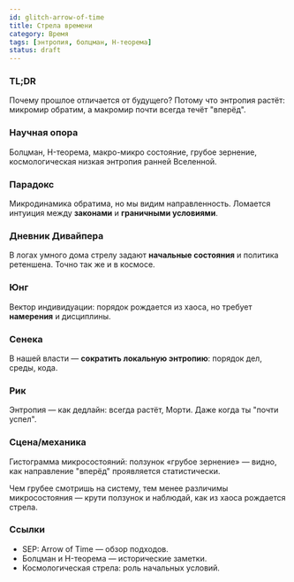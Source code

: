 ```yaml
---
id: glitch-arrow-of-time
title: Стрела времени
category: Время
tags: [энтропия, болцман, H-теорема]
status: draft
---
```


### TL;DR
Почему прошлое отличается от будущего? Потому что энтропия растёт: микромир обратим, а макромир почти всегда течёт "вперёд".

### Научная опора
Болцман, H-теорема, макро-микро состояние, грубое зернение, космологическая низкая энтропия ранней Вселенной.

### Парадокс
Микродинамика обратима, но мы видим направленность. Ломается интуиция между **законами** и **граничными условиями**.

### Дневник Дивайпера
В логах умного дома стрелу задают **начальные состояния** и политика ретеншена. Точно так же и в космосе.

### Юнг
Вектор индивидуации: порядок рождается из хаоса, но требует **намерения** и дисциплины.

### Сенека
В нашей власти — **сократить локальную энтропию**: порядок дел, среды, кода.

### Рик
Энтропия — как дедлайн: всегда растёт, Морти. Даже когда ты "почти успел".

### Сцена/механика
Гистограмма микросостояний: ползунок «грубое зернение» — видно, как направление "вперёд" проявляется статистически.

Чем грубее смотришь на систему, тем менее различимы микросостояния — крути ползунок и наблюдай, как из хаоса рождается стрела.

<div class="widget" data-type="arrow"></div>

### Ссылки
- SEP: Arrow of Time — обзор подходов.
- Болцман и H-теорема — исторические заметки.
- Космологическая стрела: роль начальных условий.
